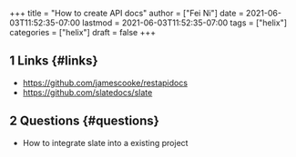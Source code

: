+++
title = "How to create API docs"
author = ["Fei Ni"]
date = 2021-06-03T11:52:35-07:00
lastmod = 2021-06-03T11:52:35-07:00
tags = ["helix"]
categories = ["helix"]
draft = false
+++

## <span class="section-num">1</span> Links {#links}

-   <https://github.com/jamescooke/restapidocs>
-   <https://github.com/slatedocs/slate>


## <span class="section-num">2</span> Questions {#questions}

-   How to integrate slate into a existing project
